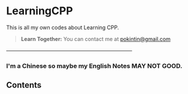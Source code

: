 # LearningCPP
This is all my own codes about Learning CPP.
> **Learn Together:** You can contact me at pokintin@gmail.com


————————————————————————

### I'm a Chinese so maybe my English Notes MAY NOT GOOD.
## Contents
